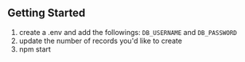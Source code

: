 ## Getting Started
1. create a .env and add the followings: `DB_USERNAME` and `DB_PASSWORD`
2. update the number of records you'd like to create 
3. npm start
